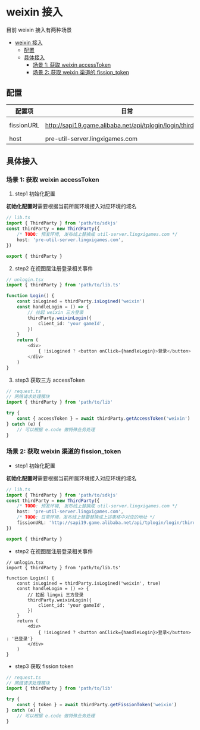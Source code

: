 # weixin 接入

目前 weixin 接入有两种场景
- [weixin 接入](#weixin-接入)
  - [配置](#配置)
  - [具体接入](#具体接入)
    - [场景 1: 获取 weixin accessToken](#场景-1-获取-weixin-accesstoken)
    - [场景 2: 获取 weixin 渠道的 fission_token](#场景-2-获取-weixin-渠道的-fission_token)


## 配置

| 配置项     | 日常                                                        | 预发                                                      | 线上                                                   |
|------------|-------------------------------------------------------------|-----------------------------------------------------------|--------------------------------------------------------|
| fissionURL | http://sapi19.game.alibaba.net/api/tplogin/login/thirdparty | http://sapi-pre.aligames.com/api/tplogin/login/thirdparty | https://sapi.aligames.com/api/tplogin/login/thirdparty |
| host       | pre-util-server.lingxigames.com                             | pre-util-server.lingxigames.com                           | util-server.lingxigames.com                            |


## 具体接入

### 场景 1: 获取 weixin accessToken

1. step1 初始化配置

**初始化配置时**需要根据当前所属环境接入对应环境的域名

```ts
// lib.ts
import { ThirdParty } from 'path/to/sdkjs'
const thirdParty = new ThirdParty({
    /* TODO: 预发环境, 发布线上替换成 util-server.lingxigames.com */
    host: 'pre-util-server.lingxigames.com',
})

export { thirdParty }
```

2. step2 在视图层注册登录相关事件

```ts
// unlogin.tsx
import { thirdParty } from 'path/to/lib.ts'

function Login() {
    const isLogined = thirdParty.isLogined('weixin')
    const handleLogin = () => {
        // 拉起 weixin 三方登录
        thirdParty.weixinLogin({
            client_id: 'your gameId',
        })
    }
    return (
        <div>
            { !isLogined ? <button onClick={handleLogin}>登录</button> : '已登录'}
        </div>
    )
}
```

3. step3 获取三方 accessToken

```ts
// request.ts
// 网络请求处理模块
import { thirdParty } from 'path/to/lib'

try {
    const { accessToken } = await thirdParty.getAccessToken('weixin')
} catch (e) {
    // 可以根据 e.code 做特殊业务处理
}

```

### 场景 2: 获取 weixin 渠道的 fission_token

- step1 初始化配置

**初始化配置时**需要根据当前所属环境接入对应环境的域名

```ts
// lib.ts
import { ThirdParty } from 'path/to/sdkjs'
const thirdParty = new ThirdParty({
    /* TODO: 预发环境, 发布线上替换成 util-server.lingxigames.com */
    host: 'pre-util-server.lingxigames.com',
    /* TODO: 日常环境，发布线上替要替换成上述表格中对应的地址 */
    fissionURL: 'http://sapi19.game.alibaba.net/api/tplogin/login/thirdparty',
})

export { thirdParty }
```

- step2 在视图层注册登录相关事件

```tsx
// unlogin.tsx
import { thirdParty } from 'path/to/lib.ts'

function Login() {
    const isLogined = thirdParty.isLogined('weixin', true)
    const handleLogin = () => {
        // 拉起 lingxi 三方登录
        thirdParty.weixinLogin({
            client_id: 'your gameId',
        })
    }
    return (
        <div>
            { !isLogined ? <button onClick={handleLogin}>登录</button> : '已登录'}
        </div>
    )
}
```

- step3 获取 fission token

```ts
// request.ts
// 网络请求处理模块
import { thirdParty } from 'path/to/lib'

try {
    const { token } = await thirdParty.getFissionToken('weixin')
} catch (e) {
    // 可以根据 e.code 做特殊业务处理
}

```
